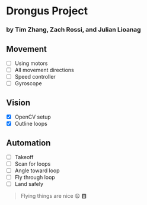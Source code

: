 # Drongus Project
### by Tim Zhang, Zach Rossi, and Julian Lioanag

## Movement

- [ ] Using motors
- [ ] All movement directions
- [ ] Speed controller
- [ ] Gyroscope

## Vision

- [x] OpenCV setup
- [x] Outline loops

## Automation

- [ ] Takeoff
- [ ] Scan for loops
- [ ] Angle toward loop
- [ ] Fly through loop
- [ ] Land safely

> Flying things are nice :weary:
:b:
